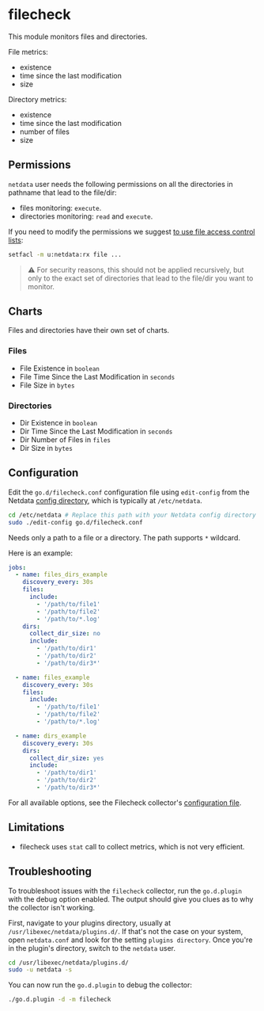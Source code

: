 <!--
title: "Files and directories monitoring with Netdata"
description: "Monitor the health and performance of files and directories with zero configuration, per-second metric granularity, and interactive visualizations."
custom_edit_url: https://github.com/netdata/go.d.plugin/edit/master/modules/fileheck/README.md
sidebar_label: "Files and Dirs"
-->

# filecheck

This module monitors files and directories.

File metrics:

- existence
- time since the last modification
- size

Directory metrics:

- existence
- time since the last modification
- number of files
- size

## Permissions

`netdata` user needs the following permissions on all the directories in pathname that lead to the file/dir:

- files monitoring: `execute`.
- directories monitoring: `read` and `execute`.

If you need to modify the permissions we
suggest [to use file access control lists](https://linux.die.net/man/1/setfacl):

```cmd
setfacl -m u:netdata:rx file ...
``` 

> :warning: For security reasons, this should not be applied recursively, but only to the exact set of directories that lead to the file/dir you want to monitor.

## Charts

Files and directories have their own set of charts.

### Files

- File Existence in `boolean`
- File Time Since the Last Modification in `seconds`
- File Size in `bytes`

### Directories

- Dir Existence in `boolean`
- Dir Time Since the Last Modification in `seconds`
- Dir Number of Files in `files`
- Dir Size in `bytes`

## Configuration

Edit the `go.d/filecheck.conf` configuration file using `edit-config` from the
Netdata [config directory](https://learn.netdata.cloud/docs/configure/nodes), which is typically at `/etc/netdata`.

```bash
cd /etc/netdata # Replace this path with your Netdata config directory
sudo ./edit-config go.d/filecheck.conf
```

Needs only a path to a file or a directory. The path supports `*` wildcard.

Here is an example:

```yaml
jobs:
  - name: files_dirs_example
    discovery_every: 30s
    files:
      include:
        - '/path/to/file1'
        - '/path/to/file2'
        - '/path/to/*.log'
    dirs:
      collect_dir_size: no
      include:
        - '/path/to/dir1'
        - '/path/to/dir2'
        - '/path/to/dir3*'

  - name: files_example
    discovery_every: 30s
    files:
      include:
        - '/path/to/file1'
        - '/path/to/file2'
        - '/path/to/*.log'

  - name: dirs_example
    discovery_every: 30s
    dirs:
      collect_dir_size: yes
      include:
        - '/path/to/dir1'
        - '/path/to/dir2'
        - '/path/to/dir3*'
```

For all available options, see the Filecheck
collector's [configuration file](https://github.com/netdata/go.d.plugin/blob/master/config/go.d/filecheck.conf).

## Limitations

- filecheck uses `stat` call to collect metrics, which is not very efficient.

## Troubleshooting

To troubleshoot issues with the `filecheck` collector, run the `go.d.plugin` with the debug option enabled. The output
should give you clues as to why the collector isn't working.

First, navigate to your plugins directory, usually at `/usr/libexec/netdata/plugins.d/`. If that's not the case on your
system, open `netdata.conf` and look for the setting `plugins directory`. Once you're in the plugin's directory, switch
to the `netdata` user.

```bash
cd /usr/libexec/netdata/plugins.d/
sudo -u netdata -s
```

You can now run the `go.d.plugin` to debug the collector:

```bash
./go.d.plugin -d -m filecheck
```
